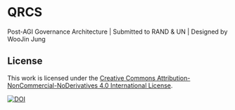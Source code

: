 # QRCS
 Post-AGI Governance Architecture | Submitted to RAND &amp; UN | Designed by WooJin Jung
## License

This work is licensed under the [Creative Commons Attribution-NonCommercial-NoDerivatives 4.0 International License](https://creativecommons.org/licenses/by-nc-nd/4.0/).


[![DOI](https://zenodo.org/badge/DOI/10.5281/zenodo.15852114.svg)](https://doi.org/10.5281/zenodo.15852114)